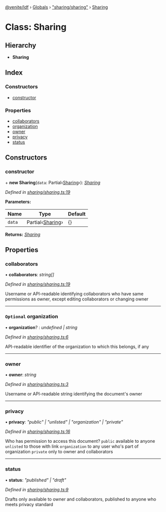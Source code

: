 [@venite/ldf](../README.md) › [Globals](../globals.md) › ["sharing/sharing"](../modules/_sharing_sharing_.md) › [Sharing](_sharing_sharing_.sharing.md)

# Class: Sharing

## Hierarchy

* **Sharing**

## Index

### Constructors

* [constructor](_sharing_sharing_.sharing.md#constructor)

### Properties

* [collaborators](_sharing_sharing_.sharing.md#collaborators)
* [organization](_sharing_sharing_.sharing.md#optional-organization)
* [owner](_sharing_sharing_.sharing.md#owner)
* [privacy](_sharing_sharing_.sharing.md#privacy)
* [status](_sharing_sharing_.sharing.md#status)

## Constructors

###  constructor

\+ **new Sharing**(`data`: Partial‹[Sharing](_sharing_sharing_.sharing.md)›): *[Sharing](_sharing_sharing_.sharing.md)*

*Defined in [sharing/sharing.ts:19](https://github.com/gbj/venite/blob/9ae5a08/ldf/src/sharing/sharing.ts#L19)*

**Parameters:**

Name | Type | Default |
------ | ------ | ------ |
`data` | Partial‹[Sharing](_sharing_sharing_.sharing.md)› | {} |

**Returns:** *[Sharing](_sharing_sharing_.sharing.md)*

## Properties

###  collaborators

• **collaborators**: *string[]*

*Defined in [sharing/sharing.ts:19](https://github.com/gbj/venite/blob/9ae5a08/ldf/src/sharing/sharing.ts#L19)*

Username or API-readable identifying collaborators who have same permissions as owner, except editing collaborators or changing owner

___

### `Optional` organization

• **organization**? : *undefined | string*

*Defined in [sharing/sharing.ts:6](https://github.com/gbj/venite/blob/9ae5a08/ldf/src/sharing/sharing.ts#L6)*

API-readable identifier of the organization to which this belongs, if any

___

###  owner

• **owner**: *string*

*Defined in [sharing/sharing.ts:3](https://github.com/gbj/venite/blob/9ae5a08/ldf/src/sharing/sharing.ts#L3)*

Username or API-readable string identifying the document's owner

___

###  privacy

• **privacy**: *"public" | "unlisted" | "organization" | "private"*

*Defined in [sharing/sharing.ts:16](https://github.com/gbj/venite/blob/9ae5a08/ldf/src/sharing/sharing.ts#L16)*

Who has permission to access this document?
`public` available to anyone
`unlisted` to those with link
`organization` to any user who's part of organization
`private` only to owner and collaborators

___

###  status

• **status**: *"published" | "draft"*

*Defined in [sharing/sharing.ts:9](https://github.com/gbj/venite/blob/9ae5a08/ldf/src/sharing/sharing.ts#L9)*

Drafts only available to owner and collaborators, published to anyone who meets privacy standard
